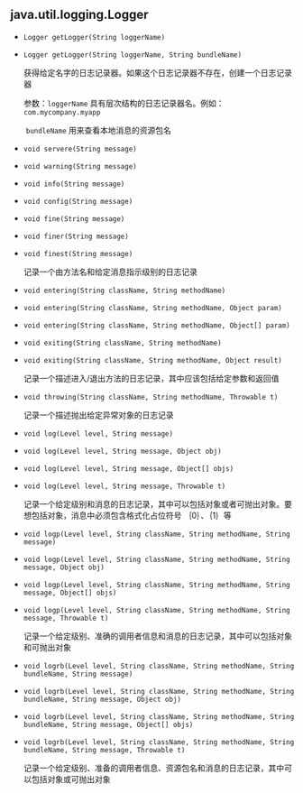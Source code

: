## java.util.logging.Logger

* `Logger getLogger(String loggerName)`

* `Logger getLogger(String loggerName, String bundleName)`

  获得给定名字的日志记录器。如果这个日志记录器不存在，创建一个日志记录器

  参数：`loggerName`    具有层次结构的日志记录器名。例如：`com.mycompany.myapp`

  ​	   `bundleName`     用来查看本地消息的资源包名

* `void servere(String message)`

* `void warning(String message)`

* `void info(String message)`

* `void config(String message)`

* `void fine(String message)`

* `void finer(String message)`

* `void finest(String message)`

  记录一个由方法名和给定消息指示级别的日志记录

* `void entering(String className, String methodName)`

* `void entering(String className, String methodName, Object param)`

* `void entering(String className, String methodName, Object[] param)`

* `void exiting(String className, String methodName)`

* `void exiting(String className, String methodName, Object result)`

  记录一个描述进入/退出方法的日志记录，其中应该包括给定参数和返回值

* `void throwing(String className, String methodName, Throwable t)`

  记录一个描述抛出给定异常对象的日志记录

* `void log(Level level, String message)`

* `void log(Level level, String message, Object obj)`

* `void log(Level level, String message, Object[] objs)`

* `void log(Level level, String message, Throwable t)`

  记录一个给定级别和消息的日志记录，其中可以包括对象或者可抛出对象。要想包括对象，消息中必须包含格式化占位符号 ｛0｝、｛1｝等

* `void logp(Level level, String className, String methodName, String message)`

* `void logp(Level level, String className, String methodName, String message, Object obj)`

* `void logp(Level level, String className, String methodName, String message, Object[] objs)`

* `void logp(Level level, String className, String methodName, String message, Throwable t)`

  记录一个给定级别、准确的调用者信息和消息的日志记录，其中可以包括对象和可抛出对象

* `void logrb(Level level, String className, String methodName, String bundleName, String message)`

* `void logrb(Level level, String className, String methodName, String bundleName, String message, Object obj)`

* `void logrb(Level level, String className, String methodName, String bundleName, String message, Object[] objs)`

* `void logrb(Level level, String className, String methodName, String bundleName, String message, Throwable t)`

  记录一个给定级别、准备的调用者信息、资源包名和消息的日志记录，其中可以包括对象或可抛出对象

